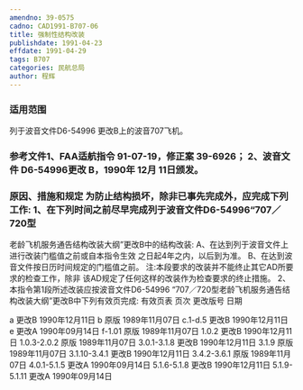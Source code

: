 ```yaml
---
amendno: 39-0575
cadno: CAD1991-B707-06
title: 强制性结构改装
publishdate: 1991-04-23
effdate: 1991-04-29
tags: B707
categories: 民航总局
author: 程辉
---
```


### 适用范围 
列于波音文件D6-54996  更改B上的波音707飞机。

### 参考文件1、FAA适航指令 91-07-19，修正案 39-6926； 2、波音文件 D6-54996更改 B，1990年 12月 11日颁发。

### 原因、措施和规定     为防止结构损坏，除非已事先完成外，应完成下列工作: 1、在下列时间之前尽早完成列于波音文件D6-54996“707／720型
老龄飞机服务通告结构改装大纲”更改B中的结构改装:       A、在达到列于波音文件上进行改装门槛值之前或自本指令生效
之日起4年之内，以后到为准。 B、在达到波音文件按日历时间规定的门槛值之前。       注:本段要求的改装并不能终止其它AD所要求的检查工作，除非
该AD规定了任何这样的改装作为检查要求的终止措施。     2、本指令第1段所述改装应按波音文件D6-54996 “707／720型老龄飞机服务通告结构改装大纲”更改B中下列有效页完成: 有效页表 页次 更改版号  日期 
  
a 更改B  1990年12月11日 b 原版          1989年11月07日 
c.1-d.5 更改B  1990年12月11日 e 更改A  1990年09月14日 f-1.01 原版          1989年11月07日 
1.0.2 更改B  1990年12月11日 
1.0.3-2.0.2 原版          1989年11月07日 
3.0.1-3.1.8 更改B  1990年12月11日 
3.1.9 原版          1989年11月07日 
3.1.10-3.4.1 更改B  1990年12月11日 
3.4.2-3.6.1 原版          1989年11月07日 
4.0.1-5.1.5 更改A  1990年09月14日 
5.1.6-5.1.8 更改B  1990年12月11日 
5.1.9-5.1.11 更改A 1990年09月14日

